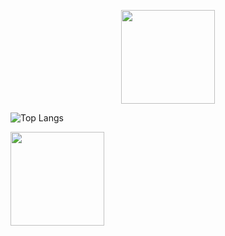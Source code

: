 <p align="center">
   <a href="https://github.com/fekenzofugi">
   <img height="150px" src="https://github-readme-stats.vercel.app/api?username=fekenzofugi&show_icons=true&theme=dark&line_height=25&include_all_commits=true"/>
   </a>

   ![Top Langs](https://github-readme-stats.vercel.app/api/top-langs/?username=anuraghazra&layout=compact&theme=dark)   
   
   <a href="https://github.com/fekenzofugi">
      <img align="center" height="150px" src="https://github-readme-streak-stats.herokuapp.com/?user=fekenzofugi&theme=dark&line_height=33"/>
   </a>
      
</p>

   



